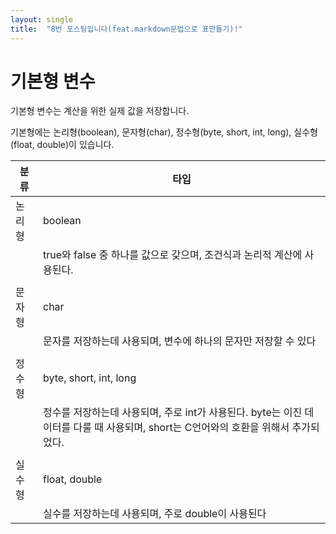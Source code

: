 ```yaml
---
layout: single
title:  "8번 포스팅입니다(feat.markdown문법으로 표만들기)!"
---
```

# 기본형 변수

기본형 변수는 계산을 위한 실제 값을 저장합니다. 

기본형에는 논리형(boolean), 문자형(char), 정수형(byte, short, int, long), 실수형(float, double)이 있습니다.


|     분류     |                       타입                                                                                                 |
| ------------ | --------------------------------------------------------------------------------------------------------------------------|
|    논리형     |boolean                                                                                                                    |
|               |true와 false 중 하나를 값으로 갖으며, 조건식과 논리적 계산에 사용된다.                                                         | 
|              |                                                                                                                           |
|    문자형     |char                                                                                                                       |
|              | 문자를 저장하는데 사용되며, 변수에 하나의 문자만 저장할 수 있다                                                                |  
|              |                                                                                                                           |
|    정수형     |byte, short, int, long                                                                                                     |
|              | 정수를 저장하는데 사용되며, 주로 int가 사용된다. byte는 이진 데이터를 다룰 때 사용되며, short는 C언어와의 호환을 위해서 추가되었다.|
|              |                                                                                                                           |
|    실수형    |float, double                                                                                                               |
|              |실수를 저장하는데 사용되며, 주로 double이 사용된다                                                                             |



